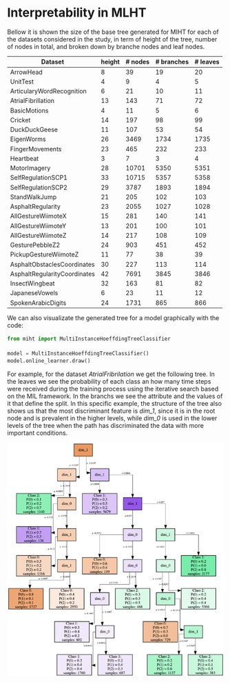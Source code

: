 # Interpretability in MLHT

Bellow it is shown the size of the base tree generated for MIHT for each of the datasets considered in the study, in term of height of the tree, number of nodes in total, and broken down by branche nodes and leaf nodes.

| Dataset                      | height | # nodes | # branches | # leaves |
|------------------------------|--------|---------|------------|----------|
| ArrowHead                    | 8      | 39      | 19         | 20       |
| UnitTest                     | 4      | 9       | 4          | 5        |
| ArticularyWordRecognition    | 6      | 21      | 10         | 11       |
| AtrialFibrillation           | 13     | 143     | 71         | 72       |
| BasicMotions                 | 4      | 11      | 5          | 6        |
| Cricket                      | 14     | 197     | 98         | 99       |
| DuckDuckGeese                | 11     | 107     | 53         | 54       |
| EigenWorms                   | 26     | 3469    | 1734       | 1735     |
| FingerMovements              | 23     | 465     | 232        | 233      |
| Heartbeat                    | 3      | 7       | 3          | 4        |
| MotorImagery                 | 28     | 10701   | 5350       | 5351     |
| SelfRegulationSCP1           | 33     | 10715   | 5357       | 5358     |
| SelfRegulationSCP2           | 29     | 3787    | 1893       | 1894     |
| StandWalkJump                | 21     | 205     | 102        | 103      |
| AsphaltRegularity            | 23     | 2055    | 1027       | 1028     |
| AllGestureWiimoteX           | 15     | 281     | 140        | 141      |
| AllGestureWiimoteY           | 13     | 201     | 100        | 101      |
| AllGestureWiimoteZ           | 14     | 217     | 108        | 109      |
| GesturePebbleZ2              | 24     | 903     | 451        | 452      |
| PickupGestureWiimoteZ        | 11     | 77      | 38         | 39       |
| AsphaltObstaclesCoordinates  | 30     | 227     | 113        | 114      |
| AsphaltRegularityCoordinates | 42     | 7691    | 3845       | 3846     |
| InsectWingbeat               | 32     | 163     | 81         | 82       |
| JapaneseVowels               | 6      | 23      | 11         | 12       |
| SpokenArabicDigits           | 24     | 1731    | 865        | 866      |

We can also visualizate the generated tree for a model graphically with the code:

```python
from miht import MultiInstanceHoeffdingTreeClassifier

model = MultiInstanceHoeffdingTreeClassifier()
model.online_learner.draw()
```

For example, for the dataset *AtrialFribrilation* we get the following tree. In the leaves we see the probability of each class an how many time steps were received during the training process using the iterative search based on the MIL framework. In the branchs we see the attribute and the values of it that define the split. In this specific example, the structure of the tree also shows us that the most discriminant feature is *dim_1*, since it is in the root node and is prevalent in the higher levels, while *dim_0* is used in the lower levels of the tree when the path has discriminated the data with more important conditions.

![Tree visualization](tree_atrialfribrilation.png)
